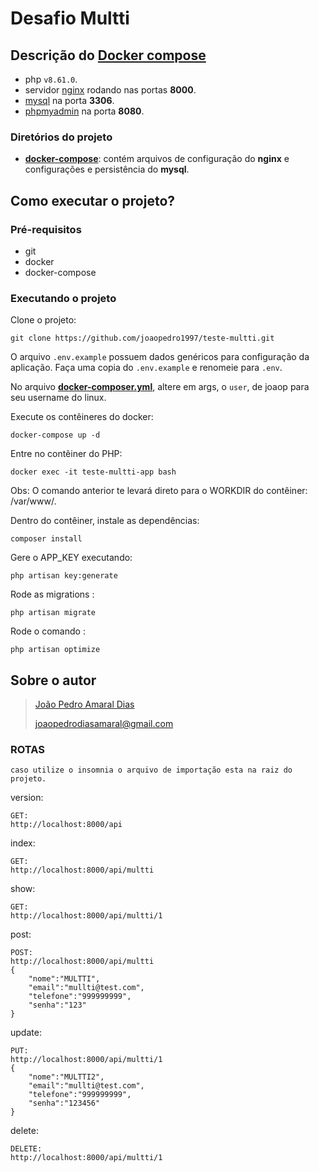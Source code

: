 # Desafio Multti

## Descrição do **[Docker compose](https://docs.docker.com/compose/)**

- php `v8.61.0`.
- servidor [nginx](https://www.nginx.com/) rodando nas portas **8000**.
- [mysql](https://www.mysql.com/) na porta **3306**.
- [phpmyadmin](https://www.phpmyadmin.net/) na porta **8080**.

### Diretórios do projeto
- **[docker-compose](https://github.com/joaopedro1997/teste-multti/tree/master/docker-compose)**: contém arquivos de configuração do **nginx** e configurações e persistência do **mysql**.

## Como executar o projeto?

### Pré-requisitos
* git
* docker
* docker-compose

### Executando o projeto

Clone o projeto:
```
git clone https://github.com/joaopedro1997/teste-multti.git
```

O arquivo `.env.example` possuem dados genéricos para configuração da aplicação. Faça uma copia do `.env.example` e renomeie para `.env`.

No arquivo **[docker-composer.yml](https://github.com/joaopedro1997/teste-multti/blob/master/docker-compose.yml)**,  altere em args, o `user`, de joaop para seu username do linux.

Execute os contêineres do docker:
```
docker-compose up -d
```

Entre no contêiner do PHP:
```
docker exec -it teste-multti-app bash
```

Obs: O comando anterior te levará direto para o WORKDIR do contêiner: /var/www/.

Dentro do contêiner, instale as dependências:
```
composer install
```

Gere o APP_KEY executando:
```
php artisan key:generate
```
Rode as migrations :
```
php artisan migrate
```

Rode o comando :
```
php artisan optimize 
```

## Sobre o autor
> [João Pedro Amaral Dias](https://www.linkedin.com/in/jo%C3%A3o-pedro-amaral-dias/)
> 
> [joaopedrodiasamaral@gmail.com](mailto:joaopedrodiasamaral@gmail.com)

### ROTAS
`caso utilize o insomnia o arquivo de importação esta na raiz do projeto.`

version:
```
GET:
http://localhost:8000/api
```
index:
```
GET:
http://localhost:8000/api/multti
```
show:
```
GET:
http://localhost:8000/api/multti/1
```
post:
```
POST:
http://localhost:8000/api/multti
{
	"nome":"MULTTI",
	"email":"mullti@test.com",
	"telefone":"999999999",
	"senha":"123"
}
```
update:
```
PUT:
http://localhost:8000/api/multti/1
{
	"nome":"MULTTI2",
	"email":"mullti@test.com",
	"telefone":"999999999",
	"senha":"123456"
}
```
delete:
```
DELETE:
http://localhost:8000/api/multti/1
```

